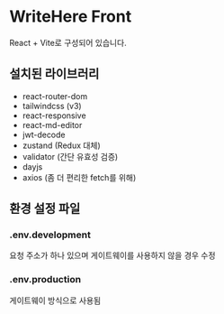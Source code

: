 # WriteHere Front
React + Vite로 구성되어 있습니다.
## 설치된 라이브러리
- react-router-dom
- tailwindcss (v3)
- react-responsive
- react-md-editor
- jwt-decode
- zustand (Redux 대체)
- validator (간단 유효성 검증)
- dayjs
- axios (좀 더 편리한 fetch를 위해)

## 환경 설정 파일
### .env.development
요청 주소가 하나 있으며 게이트웨이를 사용하지 않을 경우 수정

### .env.production
게이트웨이 방식으로 사용됨